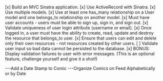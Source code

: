 [x] Build an MVC Sinatra application.
[x] Use ActiveRecord with Sinatra.
[x] Use multiple models.
[x] Use at least one has_many relationship on a User model and one belongs_to relationship on another model.
[x] Must have user accounts - users must be able to sign up, sign in, and sign out.
[x] Validate uniqueness of user login attribute (username or email).
[x] Once logged in, a user must have the ability to create, read, update and destroy the resource that belongs_to user.
[x] Ensure that users can edit and delete only their own resources - not resources created by other users.
[ ] Validate user input so bad data cannot be persisted to the database.
[x] BONUS: Display validation failures to user with error messages. (This is an optional feature, challenge yourself and give it a shot!)


---Add a Date Stamp to Comic
---Organize Comics on Feed Alphabetically or by Date